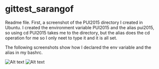 # gittest_sarangof

Readme file.
First, a screenshot of the PUI2015 directory I created in Ubuntu. I created the environment variable PUI2015 and the alias pui2015, so using cd PUI2015 takes me to the directory, but the alias does the cd operation for me so I only neet to type it and it is all set.


The following screenshots show how I declared the env variable and the alias in my bashrc.

![Alt text](HW1_2.png)
![Alt text](HW1_3.png)
